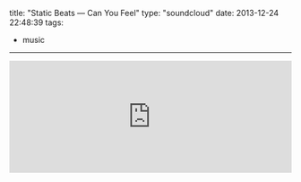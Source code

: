 title: "Static Beats — Can You Feel"
type: "soundcloud"
date: 2013-12-24 22:48:39
tags:
- music
---

<iframe width="100%" height="200" scrolling="no" frameborder="no" src="https://w.soundcloud.com/player/?url=https%3A//api.soundcloud.com/tracks/126284715&amp;auto_play=false&amp;hide_related=false&amp;show_comments=true&amp;show_user=true&amp;show_reposts=false&amp;visual=true"></iframe>
